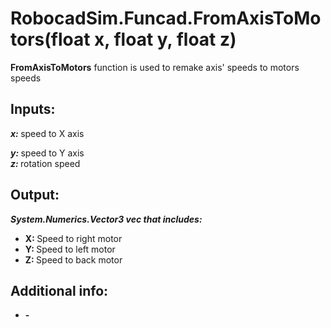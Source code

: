 <h1> RobocadSim.Funcad.FromAxisToMotors(float x, float y, float z)  </h1>
  
<strong>FromAxisToMotors</strong> function is used to remake axis' speeds to motors speeds  
  
<h2><strong> Inputs: </strong></h2>  
<strong><em>x: </em></strong>speed to X axis  

<strong><em>y: </em></strong>speed to Y axis  
<strong><em>z: </em></strong>rotation speed 
  
<h2><strong> Output: </strong></h2>
<strong><em>System.Numerics.Vector3 vec that includes:</em></strong> 
<ul>
  <li><strong>X: </strong>Speed to right motor</li> 
  <li><strong>Y: </strong>Speed to left motor</li>
  <li><strong>Z: </strong>Speed to back motor</li>
</ul>

<h2><strong> Additional info: </strong></h2>
<ul>
<li><strong>-</strong></li>
</ul>
